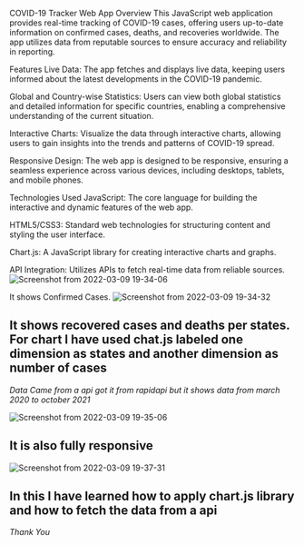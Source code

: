 COVID-19 Tracker Web App
Overview
This JavaScript web application provides real-time tracking of COVID-19 cases, offering users up-to-date information on confirmed cases, deaths, and recoveries worldwide. The app utilizes data from reputable sources to ensure accuracy and reliability in reporting.

Features
Live Data: The app fetches and displays live data, keeping users informed about the latest developments in the COVID-19 pandemic.

Global and Country-wise Statistics: Users can view both global statistics and detailed information for specific countries, enabling a comprehensive understanding of the current situation.

Interactive Charts: Visualize the data through interactive charts, allowing users to gain insights into the trends and patterns of COVID-19 spread.

Responsive Design: The web app is designed to be responsive, ensuring a seamless experience across various devices, including desktops, tablets, and mobile phones.

Technologies Used
JavaScript: The core language for building the interactive and dynamic features of the web app.

HTML5/CSS3: Standard web technologies for structuring content and styling the user interface.

Chart.js: A JavaScript library for creating interactive charts and graphs.

API Integration: Utilizes APIs to fetch real-time data from reliable sources.
![Screenshot from 2022-03-09 19-34-06](https://user-images.githubusercontent.com/101265586/157461891-5478f38f-5b05-4655-9bb7-160aaaefdd28.png)

It shows Confirmed Cases.
![Screenshot from 2022-03-09 19-34-32](https://user-images.githubusercontent.com/101265586/157462251-c6ac36ad-d0de-44a2-9b9b-b8ca433b0715.png)

It shows recovered cases and deaths per states.
For chart I have used chat.js labeled one dimension as states and another dimension as number of cases
--------------------------------------------------------------------------------------------------------

*Data Came from a api got it from rapidapi but it shows data from march 2020 to october 2021*

![Screenshot from 2022-03-09 19-35-06](https://user-images.githubusercontent.com/101265586/157463523-24e33af9-e971-4391-ae59-88b5abe50dde.png)

It is also fully responsive
----------------------------

![Screenshot from 2022-03-09 19-37-31](https://user-images.githubusercontent.com/101265586/157464112-9526f83e-f81f-4954-80d0-a07ea97b323c.png)




In this I have learned how to apply chart.js library and how to fetch the data from a api
-----------------------------------------------------------------------------------------

*Thank You*
